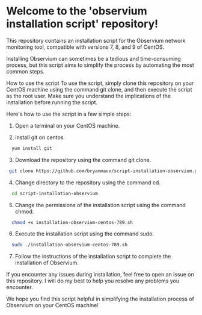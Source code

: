 # Welcome to the 'observium installation script' repository!

This repository contains an installation script for the Observium network monitoring tool, compatible with versions 7, 8, and 9 of CentOS.

Installing Observium can sometimes be a tedious and time-consuming process, but this script aims to simplify the process by automating the most common steps.

How to use the script
To use the script, simply clone this repository on your CentOS machine using the command git clone, and then execute the script as the root user. Make sure you understand the implications of the installation before running the script.

Here's how to use the script in a few simple steps:

1) Open a terminal on your CentOS machine.

2) install git on centos

```sh
  yum install git
```
  
3) Download the repository using the command git clone.

 ```sh
  git clone https://github.com/bryanmauv/script-installation-observium.git
 ```

4) Change directory to the repository using the command cd.

```sh
  cd script-installation-observium
```

5) Change the permissions of the installation script using the command chmod.

```sh
  chmod +x installation-observium-centos-789.sh
```

6) Execute the installation script using the command sudo.

```sh
  sudo ./installation-observium-centos-789.sh
```

7) Follow the instructions of the installation script to complete the installation of Observium.

If you encounter any issues during installation, feel free to open an issue on this repository. I will do my best to help you resolve any problems you encounter.

We hope you find this script helpful in simplifying the installation process of Observium on your CentOS machine!
